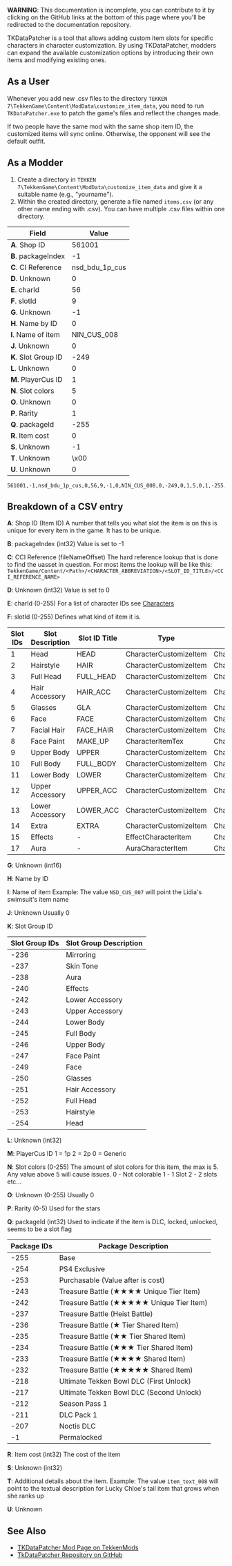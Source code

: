 **WARNING**: This documentation is incomplete, you can contribute to it by clicking on the GitHub links at the bottom of this page where you'll be redirected to the documentation repository.

TKDataPatcher is a tool that allows adding custom item slots for specific characters in character customization.
By using TKDataPatcher, modders can expand the available customization options by introducing their own items and modifying existing ones.

## As a User

Whenever you add new .csv files to the directory `TEKKEN 7\TekkenGame\Content\ModData\customize_item_data`, you need to run `TKDataPatcher.exe` to patch the game's files and reflect the changes made.

If two people have the same mod with the same shop item ID, the customized items will sync online. Otherwise, the opponent will see the default outfit.

## As a Modder

1. Create a directory in `TEKKEN 7\TekkenGame\Content\ModData\customize_item_data` and give it a suitable name (e.g., "yourname").
2. Within the created directory, generate a file named `items.csv` (or any other name ending with .csv). You can have multiple .csv files within one directory.

| Field                | Value          |
| -------------------- | -------------- |
| **A**. Shop ID       | 561001         |
| **B**. packageIndex  | -1             |
| **C**. CI Reference  | nsd_bdu_1p_cus |
| **D**. Unknown       | 0              |
| **E**. charId        | 56             |
| **F**. slotId        | 9              |
| **G**. Unknown       | -1             |
| **H**. Name by ID    | 0              |
| **I**. Name of item  | NIN_CUS_008    |
| **J**. Unknown       | 0              |
| **K**. Slot Group ID | -249           |
| **L**. Unknown       | 0              |
| **M**. PlayerCus ID  | 1              |
| **N**. Slot colors   | 5              |
| **O**. Unknown       | 0              |
| **P**. Rarity        | 1              |
| **Q**. packageId     | -255           |
| **R**. Item cost     | 0              |
| **S**. Unknown       | -1             |
| **T**. Unknown       | \x00           |
| **U**. Unknown       | 0              |

```csv
561001,-1,nsd_bdu_1p_cus,0,56,9,-1,0,NIN_CUS_008,0,-249,0,1,5,0,1,-255,0,-1,\x00,0
```

## Breakdown of a CSV entry

**A**: Shop ID (Item ID)
A number that tells you what slot the item is on this is unique for every item in the game.
It has to be unique.

**B**: packageIndex (int32)
Value is set to -1

**C**: CCI Reference (fileNameOffset)
The hard reference lookup that is done to find the uasset in question.
For most items the lookup will be like this: `TekkenGame/Content/<Path>/<CHARACTER_ABBREVIATION>/<SLOT_ID_TITLE>/<CCI_REFERENCE_NAME>`

**D**: Unknown (int32)
Value is set to 0

**E**: charId (0-255)
For a list of character IDs see [Characters](../Basic_Information/Overview/Characters/)

**F**: slotId (0-255)
Defines what kind of item it is.

| Slot IDs | Slot Description | Slot ID Title | Type                   | Path                      |
| -------- | ---------------- | ------------- | ---------------------- | ------------------------- |
| 1        | Head             | HEAD          | CharacterCustomizeItem | Character/Item/Customize  |
| 2        | Hairstyle        | HAIR          | CharacterCustomizeItem | Character/Item/Customize  |
| 3        | Full Head        | FULL_HEAD     | CharacterCustomizeItem | Character/Item/Customize  |
| 4        | Hair Accessory   | HAIR_ACC      | CharacterCustomizeItem | Character/Item/Customize  |
| 5        | Glasses          | GLA           | CharacterCustomizeItem | Character/Item/Customize  |
| 6        | Face             | FACE          | CharacterCustomizeItem | Character/Item/Customize  |
| 7        | Facial Hair      | FACE_HAIR     | CharacterCustomizeItem | Character/Item/Customize  |
| 8        | Face Paint       | MAKE_UP       | CharacterItemTex       | Character/Item/Customize  |
| 9        | Upper Body       | UPPER         | CharacterCustomizeItem | Character/Item/Customize  |
| 10       | Full Body        | FULL_BODY     | CharacterCustomizeItem | Character/Item/Customize  |
| 11       | Lower Body       | LOWER         | CharacterCustomizeItem | Character/Item/Customize  |
| 12       | Upper Accessory  | UPPER_ACC     | CharacterCustomizeItem | Character/Item/Customize  |
| 13       | Lower Accessory  | LOWER_ACC     | CharacterCustomizeItem | Character/Item/Customize  |
| 14       | Extra            | EXTRA         | CharacterCustomizeItem | Character/Item/Customize  |
| 15       | Effects          | -             | EffectCharacterItem    | Character/Item/EffectItem |
| 17       | Aura             | -             | AuraCharacterItem      | Character/Item/AuraItem   |

**G**: Unknown (int16)

**H**: Name by ID

**I**: Name of item
Example:
The value `NSD_CUS_007` will point the Lidia's swimsuit's item name

**J**: Unknown
Usually 0

**K**: Slot Group ID

| Slot Group IDs | Slot Group Description |
| -------------- | ---------------------- |
| -236           | Mirroring              |
| -237           | Skin Tone              |
| -238           | Aura                   |
| -240           | Effects                |
| -242           | Lower Accessory        |
| -243           | Upper Accessory        |
| -244           | Lower Body             |
| -245           | Full Body              |
| -246           | Upper Body             |
| -247           | Face Paint             |
| -249           | Face                   |
| -250           | Glasses                |
| -251           | Hair Accessory         |
| -252           | Full Head              |
| -253           | Hairstyle              |
| -254           | Head                   |

**L**: Unknown (int32)

**M**: PlayerCus ID
1 = 1p
2 = 2p
0 = Generic

**N**: Slot colors (0-255)
The amount of slot colors for this item, the max is 5. Any value above 5 will cause issues.
0 - Not colorable
1 - 1 Slot
2 - 2 slots
etc...

**O**: Unknown (0-255)
Usually 0

**P**: Rarity (0-5)
Used for the stars

**Q**: packageId (int32)
Used to indicate if the item is DLC, locked, unlocked, seems to be a slot flag

| Package IDs | Package Description                      |
| ----------- | ---------------------------------------- |
| -255        | Base                                     |
| -254        | PS4 Exclusive                            |
| -253        | Purchasable (Value after is cost)        |
| -243        | Treasure Battle (★★★★ Unique Tier Item)  |
| -242        | Treasure Battle (★★★★★ Unique Tier Item) |
| -237        | Treasure Battle (Heist Battle)           |
| -236        | Treasure Battle (★ Tier Shared Item)     |
| -235        | Treasure Battle (★★ Tier Shared Item)    |
| -234        | Treasure Battle (★★★ Tier Shared Item)   |
| -233        | Treasure Battle (★★★★ Shared Item)       |
| -232        | Treasure Battle (★★★★★ Shared Item)      |
| -218        | Ultimate Tekken Bowl DLC (First Unlock)  |
| -217        | Ultimate Tekken Bowl DLC (Second Unlock) |
| -212        | Season Pass 1                            |
| -211        | DLC Pack 1                               |
| -207        | Noctis DLC                               |
| -1          | Permalocked                              |

**R**: Item cost (int32)
The cost of the item

**S**: Unknown (int32)

**T**: Additional details about the item.
Example:
The value `item_text_008` will point to the textual description for Lucky Chloe's tail item that grows when she ranks up

**U**: Unknown

## See Also

- [TKDataPatcher Mod Page on TekkenMods](https://tekkenmods.com/mod/2301)
- [TkDataPatcher Repository on GitHub](https://github.com/DennisStanistan/TKDataPatcher)
